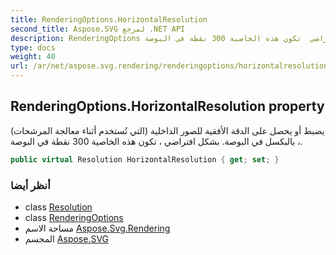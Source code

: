 ```yaml
---
title: RenderingOptions.HorizontalResolution
second_title: Aspose.SVG لمرجع .NET API
description: RenderingOptions ملكية. يضبط أو يحصل على الدقة الأفقية للصور الداخلية التي تُستخدم أثناء معالجة المرشحات  بالبكسل في البوصة. بشكل افتراضي  تكون هذه الخاصية 300 نقطة في البوصة.
type: docs
weight: 40
url: /ar/net/aspose.svg.rendering/renderingoptions/horizontalresolution/
---
```

## RenderingOptions.HorizontalResolution property

يضبط أو يحصل على الدقة الأفقية للصور الداخلية (التي تُستخدم أثناء معالجة المرشحات) ، بالبكسل في البوصة. بشكل افتراضي ، تكون هذه الخاصية 300 نقطة في البوصة.

```csharp
public virtual Resolution HorizontalResolution { get; set; }
```

### أنظر أيضا

* class [Resolution](../../../aspose.svg.drawing/resolution/)
* class [RenderingOptions](../)
* مساحة الاسم [Aspose.Svg.Rendering](../../renderingoptions/)
* المجسم [Aspose.SVG](../../../)


